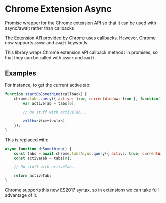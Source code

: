 # Chrome Extension Async
Promise wrapper for the Chrome extension API so that it can be used with async/await rather than callbacks

The [Extension API](https://developer.chrome.com/extensions) provided by Chrome uses callbacks. 
However, Chrome now supports `async` and `await` keywords.

This library wraps Chrome extension API callback methods in promises, so that they can be called with `async` and `await`.

## Examples
For instance, to get the current active tab:

```javascript
function startDoSomething(callback) {
    chrome.tabs.query({ active: true, currentWindow: true }, function(tabs) {
        var activeTab = tabs[0];

        // Do stuff with activeTab...

        callback(activeTab);
    });
}
```

This is replaced with:

```javascript
async function doSomething() {
    const tabs = await chrome.tabsAsync.query({ active: true, currentWindow: true });
    const activeTab = tabs[0];

    // Do stuff with activeTab...

    return activeTab;
}
```

Chrome supports this new ES2017 syntax, so in extensions we can take full advantage of it.